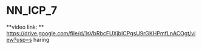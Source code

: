 # NN_ICP_7
**video link: ** https://drive.google.com/file/d/1sVbRbcFUXjbICPgsU9rGKHPmfLnACOgt/view?usp=s
haring
